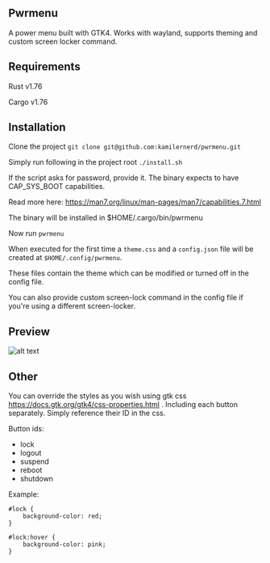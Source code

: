 ## Pwrmenu
A power menu built with GTK4. Works with wayland, supports theming and custom screen locker command.

## Requirements
Rust v1.76

Cargo v1.76

## Installation
Clone the project
```git clone git@github.com:kamilernerd/pwrmenu.git```

Simply run following in the project root
```./install.sh```

If the script asks for password, provide it. The binary expects to have
CAP_SYS_BOOT capabilities.

Read more here: https://man7.org/linux/man-pages/man7/capabilities.7.html

The binary will be installed in $HOME/.cargo/bin/pwrmenu

Now run ```pwrmenu```

When executed for the first time a ```theme.css``` and a ```config.json``` file will be created at ```$HOME/.config/pwrmenu```.

These files contain the theme which can be modified or turned off in the config file.

You can also provide custom screen-lock command in the config file if you're using a different screen-locker.

## Preview
![alt text](https://github.com/kamilernerd/pwrmenu/blob/master/Screenshot%20from%202024-06-10%2000-09-09.png?raw=true)

## Other
You can override the styles as you wish using gtk css https://docs.gtk.org/gtk4/css-properties.html .
Including each button separately. Simply reference their ID in the css.

Button ids:
  - lock
  - logout
  - suspend
  - reboot
  - shutdown

Example:
```
#lock {
    background-color: red;
}

#lock:hover {
    background-color: pink;
}
```
